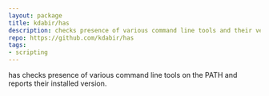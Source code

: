 ```yaml
---
layout: package
title: kdabir/has
description: checks presence of various command line tools and their versions on the path
repo: https://github.com/kdabir/has
tags:
- scripting
---
```


has checks presence of various command line tools on the PATH and reports their installed version.



